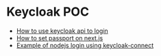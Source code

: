 # Keycloak POC


- [How to use keycloak api to login](https://developers.redhat.com/blog/2020/01/29/api-login-and-jwt-token-generation-using-keycloak/)
- [How to set passport on next.js](https://auth0.com/blog/next-js-authentication-tutorial/)
- [Example of nodejs login using keycloak-connect](https://github.com/keycloak/keycloak-nodejs-connect/tree/master/example)
